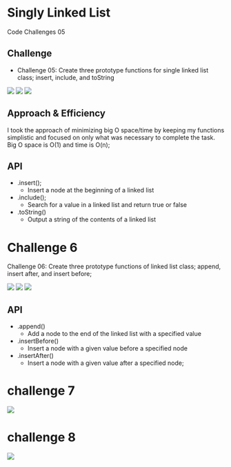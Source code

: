 # Singly Linked List

Code Challenges 05

## Challenge

- Challenge 05: Create three prototype functions for single linked list class; insert, include, and toString

![](inculdes.png)
![](insert.png)
![](tostring.png)

## Approach & Efficiency

I took the approach of minimizing big O space/time by keeping my functions simplistic and focused on only what was necessary to complete the task.
Big O space is O(1) and time is O(n);

## API

- .insert();
  - Insert a node at the beginning of a linked list
- .include();
  - Search for a value in a linked list and return true or false
- .toString()
  - Output a string of the contents of a linked list

# Challenge 6

Challenge 06: Create three prototype functions of linked list class; append, insert after, and insert before;

![](append.png)
![](insertafter.png)
![](insertbefore.png)

## API

- .append()
  - Add a node to the end of the linked list with a specified value
- .insertBefore()
  - Insert a node with a given value before a specified node
- .insertAfter()
  - Insert a node with a given value after a specified node;

# challenge 7

![](kthFromEnd.png)

# challenge 8

![](codech8.png)
